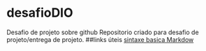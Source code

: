 # desafioDIO
Desafio de projeto sobre github
Repositorio criado para desafio de projeto/entrega de projeto.
##links úteis
[sintaxe basica Markdow](https://www.markdownguide.org/getting-started/)


